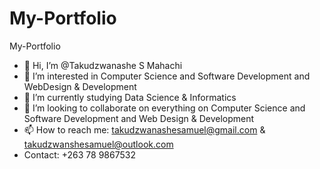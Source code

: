 # My-Portfolio
My-Portfolio
- 👋 Hi, I’m @Takudzwanashe S Mahachi
- 👀 I’m interested in Computer Science and Software Development and WebDesign & Development
- 🌱 I’m currently studying Data Science & Informatics
- 💞️ I’m looking to collaborate on everything on Computer Science and Software Development and Web Design & Development
- 📫 How to reach me: takudzwanashesamuel@gmail.com & takudzwanshesamuel@outlook.com
- Contact: +263 78 9867532

<!---
TakudzwanasheSamuel/TakudzwanasheSamuel is a ✨ special ✨ repository because its `README.md` (this file) appears on your GitHub profile.
You can click the Preview link to take a look at your changes.
--->
